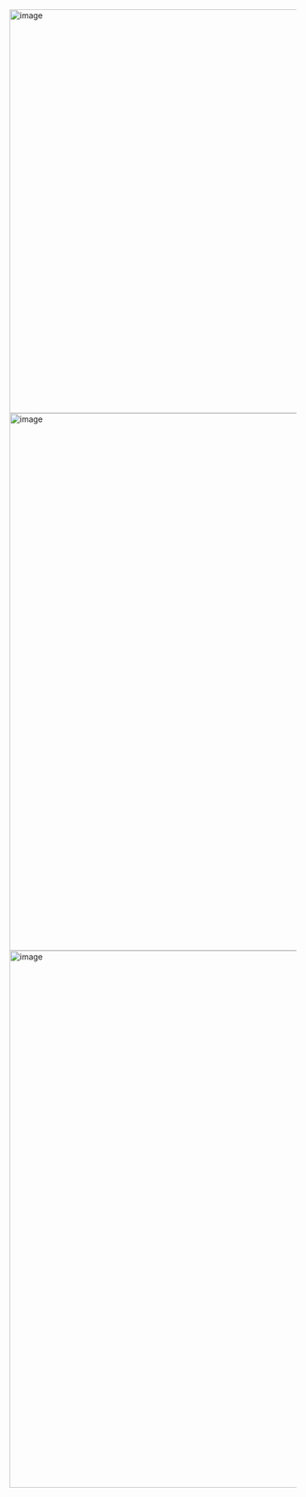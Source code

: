 <img width="709" alt="image" src="https://github.com/user-attachments/assets/ce47e400-fcd7-46a5-9c29-086fb6d07c01" />
<img width="944" alt="image" src="https://github.com/user-attachments/assets/79c4570a-36ca-40ec-a35d-ab92538f9aef" />
<img width="943" alt="image" src="https://github.com/user-attachments/assets/ed7775df-64b0-4368-af2f-70fc96f07743" />
